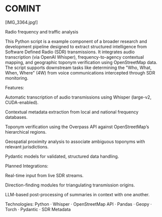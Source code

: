 # COMINT

[IMG_3364.jpg!]

Radio frequency and traffic analysis

This Python script is a example component of a broader research and development pipeline designed to extract structured intelligence from Software Defined Radio (SDR) transmissions. It integrates audio transcription (via OpenAI Whisper), frequency-to-agency contextual mapping, and geographic toponym verification using OpenStreetMap data. The script supports downstream tasks like determining the "Who, What, When, Where" (4W) from voice communications intercepted through SDR monitoring.


Features:

Automatic transcription of audio transmissions using Whisper (large-v2, CUDA-enabled).

Contextual metadata extraction from local and national frequency databases.

Toponym verification using the Overpass API against OpenStreetMap’s hierarchical regions.

Geospatial proximity analysis to associate ambiguous toponyms with relevant jurisdictions.

Pydantic models for validated, structured data handling.


Planned Integrations:

Real-time input from live SDR streams.

Direction-finding modules for triangulating transmission origins.

LLM-based post-processing of summaries in context with one another.

Technologies: Python · Whisper · OpenStreetMap API · Pandas · Geopy · Torch · Pydantic · SDR Metadata
